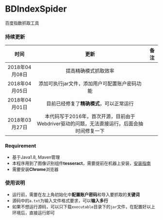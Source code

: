 # BDIndexSpider
百度指数抓取工具

### 持续更新

|时间|更新|备注|
|:-:|:-:|:-:|
|2018年04月08日|提高精确模式抓取效率||
|2018年04月05日|添加可执行jar文件，添加用户可配置账户密码功能||
|2018年04月01日|目前已经修复了**精确模式**，可以正常运行||
|2018年03月27日|本代码写于2016年，首次开源，目前由于Webdriver驱动的问题，无法直接运行。后面会抽时间修复一下||

### Requirement

- 基于Java1.8, Maven管理
- 本程序用到了图像识别组件**tesseract**，需要提前在机器上安装，[安装指南](https://github.com/tesseract-ocr/tesseract)
- 需要安装**Chrome**浏览器

### 使用说明

- 运行前，需要在左上角初始化中**配置账户密码**和导入要抓取的**关键词**
- 源码中的`a.txt`为输入文件格式要求，可以**输入多行**
- 如果不想运行源码，可以只下载`executable`目录下的`jar`文件，在配置好以上环境后，直接运行即可

